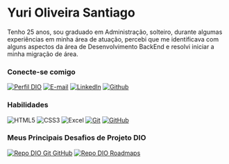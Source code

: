 
# Yuri Oliveira Santiago

Tenho 25 anos, sou graduado em Administração, solteiro, durante algumas experiências em minha área de atuação, percebi que me identificava com alguns aspectos da área de Desenvolvimento BackEnd e resolvi iniciar a minha migração de área.

### Conecte-se comigo

[![Perfil DIO](https://img.shields.io/badge/-Meu%20Perfil%20na%20DIO-30A3DC?style=for-the-badge)](https://www.dio.me/users/yurimaxdemon)
[![E-mail](https://img.shields.io/badge/-Email-000?style=for-the-badge&logo=microsoft-outlook&logoColor=E94D5F)](mailto:yurios1@outlook.com)
[![LinkedIn](https://img.shields.io/badge/-LinkedIn-000?style=for-the-badge&logo=linkedin&logoColor=30A3DC)](https://www.linkedin.com/in/yuri-oliveira-santiago/)
[![Github](https://img.shields.io/badge/GitHub-000?style=for-the-badge&logo=github&logoColor=30A3DC)](https://github.com/yurios1)

### Habilidades

![HTML5](https://img.shields.io/badge/HTML_(Básico)-000?style=for-the-badge&logo=html5&logoColor=30A3DC)
![CSS3](https://img.shields.io/badge/CSS3_(Básico)-000?style=for-the-badge&logo=css3&logoColor=E94D5F)
![Excel](https://img.shields.io/badge/_Microsoft_Excel-Green?style=for-the-badge&logo=microsoftexcel&logoColor=green&labelColor=black&color=black)
[![Git](https://img.shields.io/badge/Git-000?style=for-the-badge&logo=git&logoColor=E94D5F)](https://git-scm.com/doc)
[![GitHub](https://img.shields.io/badge/GitHub-000?style=for-the-badge&logo=github&logoColor=30A3DC)](https://docs.github.com/)

### Meus Principais Desafios de Projeto DIO

[![Repo DIO Git GitHub](https://github-readme-stats.vercel.app/api/pin/?username=elidianaandrade&repo=dio-lab-open-source&bg_color=000&border_color=30A3DC&show_icons=true&icon_color=30A3DC&title_color=E94D5F&text_color=FFF)](https://github.com/elidianaandrade/dio-lab-open-source)
[![Repo DIO Roadmaps](https://github-readme-stats.vercel.app/api/pin/?username=digitalinnovationone&repo=roadmaps&bg_color=000&border_color=30A3DC&show_icons=true&icon_color=30A3DC&title_color=E94D5F&text_color=FFF)](https://github.com/digitalinnovationone/roadmaps)
